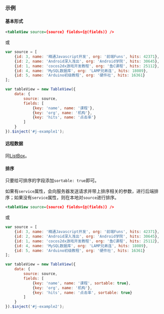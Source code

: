 ### 示例
#### 基本形式

<div id="j-example1"></div>

```xml
<tableView source={source} fields={@(fields)} />
```

或

```javascript
var source = [
    {id: 3, name: '精通Javascript开发', org: '前端Funs', hits: 42371},
    {id: 2, name: 'Android深入浅出', org: 'Android学院', hits: 30645},
    {id: 1, name: 'cocos2dx游戏开发教程', org: '鱼C课程', hits: 25112},
    {id: 4, name: 'MySQL数据库', org: 'LAMP兄弟连', hits: 18089},
    {id: 5, name: 'Arduino初级教程', org: '硬件社', hits: 16361}
];

var tableView = new TableView({
    data: {
        source: source,
        fields: [
            {key: 'name', name: '课程'},
            {key: 'org', name: '机构'},
            {key: 'hits', name: '点击率'}
        ]
    }
}).$inject('#j-example1');
```

#### 远程数据

同[ListBox](listbox.html)。

#### 排序

只要给可排序的字段添加`sortable: true`即可。

如果有`service`属性，会向服务器发送请求并带上排序相关的参数，进行后端排序；如果没有`service`属性，则在本地对`source`进行排序。

<div id="j-example2"></div>

```xml
<tableView source={source} fields={@(fields)} />
```

或

```javascript
var source = [
    {id: 3, name: '精通Javascript开发', org: '前端Funs', hits: 42371},
    {id: 2, name: 'Android深入浅出', org: 'Android学院', hits: 30645},
    {id: 1, name: 'cocos2dx游戏开发教程', org: '鱼C课程', hits: 25112},
    {id: 4, name: 'MySQL数据库', org: 'LAMP兄弟连', hits: 18089},
    {id: 5, name: 'Arduino初级教程', org: '硬件社', hits: 16361}
];

var tableView = new TableView({
    data: {
        source: source,
        fields: [
            {key: 'name', name: '课程', sortable: true},
            {key: 'org', name: '机构'},
            {key: 'hits', name: '点击率', sortable: true}
        ]
    }
}).$inject('#j-example2');
```
